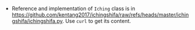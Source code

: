 - Reference and implementation of `Iching` class is in https://github.com/kentang2017/ichingshifa/raw/refs/heads/master/ichingshifa/ichingshifa.py. Use `curl` to get its content.
